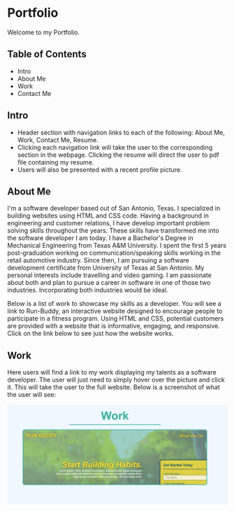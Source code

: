 # Portfolio

Welcome to my Portfolio.

## Table of Contents

* Intro
* About Me
* Work
* Contact Me

## Intro

* Header section with navigation links to each of the following: About Me, Work, Contact Me, Resume.
* Clicking each navigation link will take the user to the corresponding section in the webpage. Clicking the resume will direct the user to pdf file containing my resume.
* Users will also be presented with a recent profile picture.

## About Me

I'm a software developer based out of San Antonio, Texas. I specialized in building websites using HTML and CSS code. Having a background in engineering and customer relations, I have develop important problem solving skills throughout the years. These skills have transformed me into the software developer I am today. I have a Bachelor's Degree in Mechanical Engineering from Texas A&M University. I spent the first 5 years post-graduation working on communication/speaking skills working in the retail automotive industry. Since then, I am pursuing a software development certificate from University of Texas at San Antonio. My personal interests include travelling and video gaming. I am passionate about both and plan to pursue a career in software in one of those two industries. Incorporating both industries would be ideal.

Below is a list of work to showcase my skills as a developer. You will see a link to Run-Buddy, an interactive website designed to encourage people to participate in a fitness program. Using HTML and CSS, potential customers are provided with a website that is informative, engaging, and responsive. Click on the link below to see just how the website works.

## Work

Here users will find a link to my work displaying my talents as a software developer. The user will just need to simply hover over the picture and click it. This will take the user to the full website. Below is a screenshot of what the user will see:

![Screenshot of Run-Buddy Website](./assets/images/readme-runbuddy.jpg "Run-Buddy")






